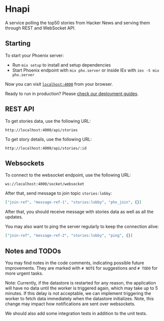# Hnapi

A service polling the top50 stories from Hacker News and serving them through REST and WebSocket API.

## Starting
To start your Phoenix server:

  * Run `mix setup` to install and setup dependencies
  * Start Phoenix endpoint with `mix phx.server` or inside IEx with `iex -S mix phx.server`

Now you can visit [`localhost:4000`](http://localhost:4000) from your browser.

Ready to run in production? Please [check our deployment guides](https://hexdocs.pm/phoenix/deployment.html).

## REST API

To get stories data, use the following URL:

`http://localhost:4000/api/stories`

To get story details, use the following URL:

`http://localhost:4000/api/stories/:id`

## Websockets

To connect to the websocket endpoint, use the following URL:

`ws://localhost:4000/socket/websocket`

After that, send message to join topic `stories:lobby`:

```json
["join-ref", "message-ref-1", "stories:lobby", "phx_join", {}]
```

After that, you should receive message with stories data as well as all the updates.

You may also want to ping the server regularly to keep the connection alive:

```json
["join-ref", "message-ref-2", "stories:lobby", "ping", {}]
```

## Notes and TODOs

You may find notes in the code comments, indicating possible future improvements.
They are marked with `# NOTE` for suggestions and `# TODO` for more urgent tasks.

Note: Currently, if the datastore is restarted for any reason, the application will have no data until the worker is triggered again, which may take up to 5 minutes.
If this delay is not acceptable, we can implement triggering the worker to fetch data immediately when the datastore initializes.
Note, this change may impact how notifications are sent over websockets.

We should also add some integration tests in addition to the unit tests.
